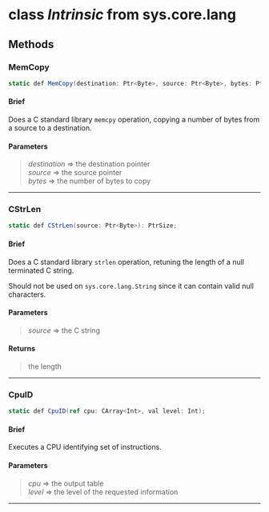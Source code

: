 # class *Intrinsic* from sys.core.lang


## Methods

### MemCopy

```C#
static def MemCopy(destination: Ptr<Byte>, source: Ptr<Byte>, bytes: PtrSize);
```

#### Brief

Does a C standard library `memcpy` operation, copying a number of bytes from a source to a destination.

#### Parameters
> *destination* => the destination pointer  
> *source* => the source pointer  
> *bytes* => the number of bytes to copy  
***

### CStrLen

```C#
static def CStrLen(source: Ptr<Byte>): PtrSize;
```

#### Brief
Does a C standard library `strlen` operation, retuning the length of a null terminated C string.

Should not be used on `sys.core.lang.String` since it can contain valid null characters.

#### Parameters
> *source* => the C string  
#### Returns
> the length
***

### CpuID

```C#
static def CpuID(ref cpu: CArray<Int>, val level: Int);
```

#### Brief
Executes a CPU identifying set of instructions.

#### Parameters
> *cpu* => the output table  
> *level* => the level of the requested information  
***

